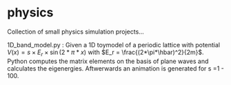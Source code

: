 # physics
Collection of small physics simulation projects...

1D_band_model.py :
Given a 1D toymodel of a periodic lattice with potential $V(x) = s \times E_r\times\sin(2*\pi*x)$ with $E_r = \frac{(2*\pi*\hbar)^2}{2m}$. Python computes the matrix elements on the basis of plane waves and calculates the eigenergies. Aftwerwards an animation is generated for s =1 - 100.
